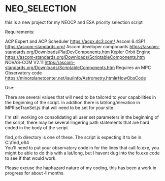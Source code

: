 # NEO_SELECTION
this is a new project for my NEOCP and ESA priority selection script

Requirements:

ACP Expert and ACP Scheduler https://acpx.dc3.com/
Ascom 6.4SP1 https://ascom-standards.org/
Ascom developer componants https://ascom-standards.org/Downloads/PlatDevComponents.htm
Kepler Orbit Engine https://ascom-standards.org/Downloads/ScriptableComponents.htm
NOVAS-COM V2.11 https://ascom-standards.org/Downloads/ScriptableComponents.htm
Requires an MPC Observatory code https://minorplanetcenter.net/iau/info/Astrometry.html#HowObsCode

Use: 

There are several values that will need to be tailored to your capabilities in the beginning of the script. In addition there is lat/long/elevation in MPRiseTranSet.js that will need to be set for your site.

I'm still working on consolidating all user set parameters in the beginning of the script, there may be several lingering path statements that are hard coded in the body of the script

find_orb directory is one of these.  The script is expecting it to be in C:\find_o64\
You'll need to put your observatory code in for the lines that call fo.exe, you might be able to do this with a lat/long, but I havent dug into the fo.exe code to see if that would work.

Please excuse the haphazard nature of my coding, this has been a work in progress for about 4 months. 
